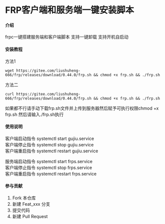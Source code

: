 # FRP客户端和服务端一键安装脚本

#### 介绍
frpc一键搭建服务端和客户端脚本
支持一键卸载
支持开机自启动



#### 安装教程
方法1
```shell
wget https://gitee.com/liushuheng-666/frp/releases/download/0.44.0/frp.sh && chmod +x frp.sh && ./frp.sh
```
方法二
```shell
curl https://gitee.com/liushuheng-666/frp/releases/download/0.44.0/frp.sh && chmod +x frp.sh && ./frp.sh
```
如果都不行请手动下载frp.sh文件并上传到服务器然后赋予可执行权限chmod +x frp.sh 然后请输入./frp.sh执行

#### 使用说明
客户端启动指令 systemctl start gujiu.service<br>
客户端停止指令 systemctl stop gujiu.service<br>
客户端重启指令 systemctl restart gujiu.service<br>

服务端启动指令 systemctl start frps.service<br>
客户端停止指令 systemctl stop frps.service<br>
客户端重启指令 systemctl restart frps.service<br>


#### 参与贡献

1.  Fork 本仓库
2.  新建 Feat_xxx 分支
3.  提交代码
4.  新建 Pull Request
